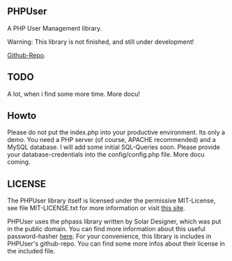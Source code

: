 PHPUser
--------

A PHP User Management library.

Warning: This library is not finished, and still under development!

[Github-Repo](https://github.com/benniweber/PHPUser "PHPUser Repo").

TODO
--------
A lot, when i find some more time.
More docu!

Howto
--------
Please do not put the index.php into your productive environment. Its only a demo.
You need a PHP server (of course, APACHE recommended) and a MySQL database. I will add some initial SQL-Queries soon.
Please provide your database-credentials into the config/config.php file. 
More docu coming.

LICENSE
--------

The PHPUser library itself is licensed under the permissive MIT-License, see file MIT-LICENSE.txt for more information 
or visit [this site](http://www.opensource.org/licenses/MIT "More information about the MIT-LICENSE").

PHPUser uses the phpass library written by Solar Designer, which was put in the public domain. You can find more information about this useful 
password-hasher [here](http://www.openwall.com/phpass/ "Portable PHP password hashing framework"). 
For your convenience, this library is includes in PHPUser's github-repo. You can find some more infos about their license in the included file.